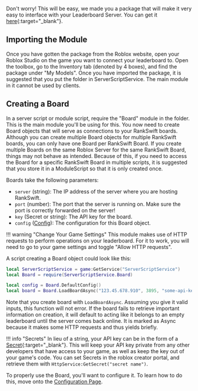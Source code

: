 Don't worry! This will be easy, we made you a package that will make it very easy to interface with your Leaderboard Server. You can get it [here](https://create.roblox.com/store/asset/120356645529088){:target="_blank"}.

## Importing the Module

Once you have gotten the package from the Roblox website, open your Roblox Studio on the game you want to connect your leaderboard to. Open the toolbox, go to the Inventory tab (denoted by 4 boxes), and find the package under "My Models". Once you have imported the package, it is suggested that you put the folder in ServerScriptService. The main module in it cannot be used by clients.

## Creating a Board

In a server script or module script, require the "Board" module in the folder. This is the main module you'll be using for this. You now need to create Board objects that will serve as connections to your RankSwift boards. Although you can create multiple Board objects for multiple RankSwift boards, you can only have one Board per RankSwift Board. If you create multiple Boards on the same Roblox Server for the same RankSwift Board, things may not behave as intended. Because of this, if you need to access the Board for a specific RankSwift Board in multiple scripts, it is suggested that you store it in a ModuleScript so that it is only created once.

Boards take the following parameters:

- `server` (string): The IP address of the server where you are hosting RankSwift.
- `port` (number): The port that the server is running on. Make sure the port is correctly forwarded on the server!
- `key` (Secret or string): The API key for the board.
- `config` ([Config](./configuration.md)): The configuration for this Board object.

!!! warning "Change Your Game Settings"
    This module makes use of HTTP requests to perform operations on your leaderboard. For it to work, you will need to go to your game settings and toggle "Allow HTTP requests".

A script creating a Board object could look like this:
```lua
local ServerScriptService = game:GetService("ServerScriptService")
local Board = require(ServerScriptService.Board)

local config = Board.DefaultConfig()
local board = Board.LoadBoardAsync("123.45.678.910", 3895, "some-api-key-here", config)
```
Note that you create board with `LoadBoardAsync`. Assuming you give it valid inputs, this function will not error. If the board fails to retrieve important information on creation, it will default to acting like it belongs to an empty leaderboard until the server comes back online. It is marked as Async because it makes some HTTP requests and thus yields briefly.

!!! info "Secrets"
    In lieu of a string, your API key can be in the form of a [Secret](https://create.roblox.com/docs/reference/engine/datatypes/Secret){:target="_blank"}. This will keep your API key private from any other developers that have access to your game, as well as keep the key out of your game's code. You can set Secrets in the roblox creator portal, and retrieve them with `HttpService:GetSecret("secret name")`.

To properly use the Board, you'll want to configure it. To learn how to do this, move onto the [Configuration Page](./configuration.md).